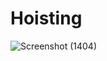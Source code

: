 # Hoisting 
![Screenshot (1404)](https://user-images.githubusercontent.com/101398263/220731233-6b78bcfb-22d9-435e-987f-7f8de7999c7f.png)
